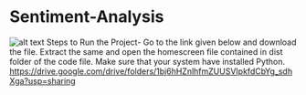 # Sentiment-Analysis
![alt text](https://github.com/[username]/[reponame]/blob/[branch]/image.jpg?raw=true)
Steps to Run the Project-
Go to the link given below and download the file.
Extract the same and open the homescreen file contained in dist folder of the code file.
Make sure that your system have installed Python.
https://drive.google.com/drive/folders/1bj6hHZnlhfmZUUSVIpkfdCbYg_sdhXga?usp=sharing
